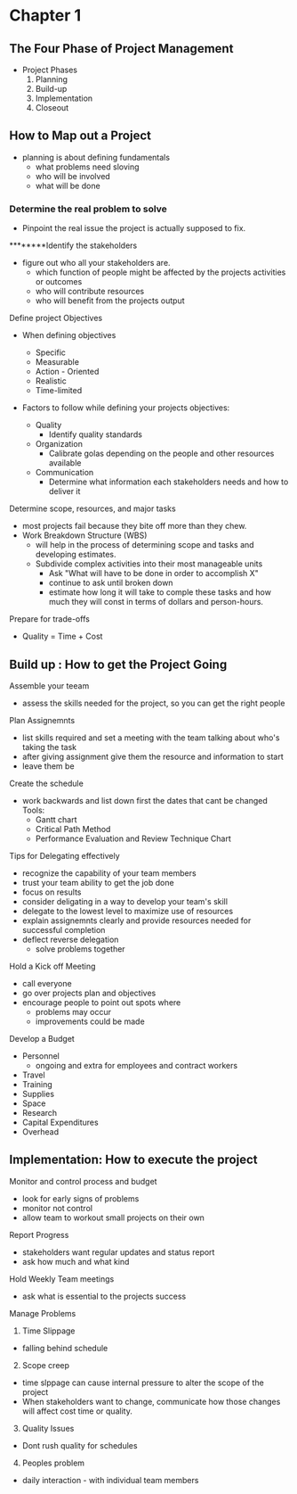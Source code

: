 # Chapter 1 
## The Four Phase of Project Management
- Project Phases
  1. Planning
  2. Build-up
  3. Implementation
  4. Closeout

## How to Map out a Project
- planning is about defining fundamentals
  - what problems need sloving
  - who will be involved
  - what will be done

### Determine the real problem to solve
  - Pinpoint the real issue the project is actually supposed to fix.

********Identify the stakeholders
- figure out who all your stakeholders are.
  - which function of people might be affected by the projects activities or outcomes
  - who will contribute resources
  - who will benefit from the projects output

Define project Objectives
- When defining objectives
  - Specific
  - Measurable
  - Action - Oriented
  - Realistic
  - Time-limited

- Factors to follow while defining your projects objectives:
  - Quality
    - Identify quality standards
  - Organization
    - Calibrate golas depending on the people and other resources available
  - Communication
    - Determine what information each stakeholders needs and how to deliver it

Determine scope, resources, and major tasks
- most projects fail because they bite off more than they chew.
- Work Breakdown Structure (WBS)
  - will help in the process of determining scope and tasks and developing estimates.
  - Subdivide complex activities into their most manageable units
    - Ask "What will have to be done in order to accomplish X"
    - continue to ask until broken down
    - estimate how long it will take to comple these tasks and how much they will const in terms of dollars and person-hours.

Prepare for trade-offs
  - Quality = Time + Cost
  

## Build up : How to get the Project Going
Assemble your teeam
- assess the skills needed for the project, so you can get the right people

Plan Assignemnts
- list skills required and set a meeting with the team talking about who's taking the task
- after giving assignment give them the resource and information to start
- leave them be

Create the schedule
- work backwards and list down first the dates that cant be changed
Tools:
  - Gantt chart
  - Critical Path Method
  - Performance Evaluation and Review Technique Chart

Tips for Delegating effectively
- recognize the capability of your team members
- trust your team ability to get the job done
- focus on results
- consider deligating in a way to develop your team's skill
- delegate to the lowest level to maximize use of resources
- explain assignemnts clearly and provide resources needed for successful completion
- deflect reverse delegation
  - solve problems together

Hold a Kick off Meeting
- call everyone
- go over projects plan and objectives
- encourage people to point out spots where
  - problems may occur
  - improvements could be made

Develop a Budget
  - Personnel
    - ongoing and extra for employees and contract workers
  - Travel
  - Training
  - Supplies
  - Space
  - Research
  - Capital Expenditures
  - Overhead

## Implementation: How to execute the project
Monitor and control process and budget
- look for early signs of problems
- monitor not control
- allow team to workout small projects on their own

Report Progress
- stakeholders want regular updates and status report
- ask how much and what kind

Hold Weekly Team meetings
- ask what is essential to the projects success

Manage Problems
1. Time Slippage
  - falling behind schedule
2. Scope creep
  - time slppage can cause internal pressure to alter the scope of the project
  - When stakeholders want to change, communicate how those changes will affect cost time or quality.

3. Quality Issues
  - Dont rush quality for schedules

4. Peoples problem
  - daily interaction - with individual team members
